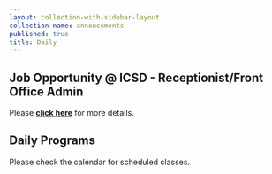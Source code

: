 ```yaml
---
layout: collection-with-sidebar-layout
collection-name: annoucements
published: true
title: Daily
---
```

## Job Opportunity @ ICSD - Receptionist/Front Office Admin
Please [**click here**](http://www.icsd.org/events/icsd-job-opportunity-receptionist-front-office-admin) for more details.


## Daily Programs
Please check the calendar for scheduled classes.

